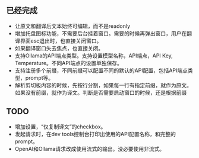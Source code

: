 
## 已经完成
- 让原文和翻译后文本始终可编辑，而不是readonly
- 增加托盘图标功能，不需要后台挂着窗口。需要的时候再弹出窗口，用户在翻译界面esc退出时，也直接关闭窗口。
- 如果翻译窗口失去焦点，也直接关闭。
- 支持Ollama的API端点类型。支持设置模型名称，API端点，API Key, Temperature。不同API端点的设置单独保存。
- 支持注册多个前缀，不同前缀可以配置不同的默认的API配置，包括API端点类型，prompt等。
- 解析剪切板内容的时候，先按行分割，如果每一行有指定前缀，就作为原文。如果没有前缀，就作为译文。判断是否需要启动窗口的时候，还是根据前缀

## TODO

- 增加设置，“仅复制译文”的checkbox。
- 发起请求时，在dev tools控制台打印出使用的API配置名称，和完整的prompt。
- OpenAI和Ollama请求改成使用流式的输出。没必要使用非流式。
